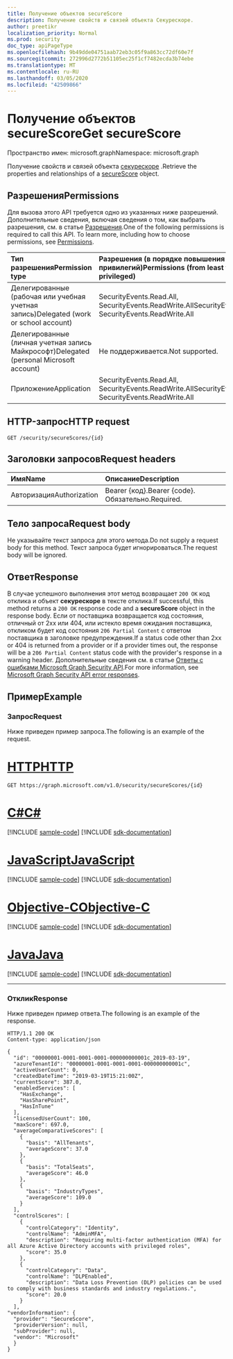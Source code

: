 ```yaml
---
title: Получение объектов secureScore
description: Получение свойств и связей объекта Секурескоре.
author: preetikr
localization_priority: Normal
ms.prod: security
doc_type: apiPageType
ms.openlocfilehash: 9b49dde04751aab72eb3c05f9a863cc72df60e7f
ms.sourcegitcommit: 272996d2772b51105ec25f1cf7482ecda3b74ebe
ms.translationtype: MT
ms.contentlocale: ru-RU
ms.lasthandoff: 03/05/2020
ms.locfileid: "42509866"
---
```

# <a name="get-securescore"></a><span data-ttu-id="35a9c-103">Получение объектов secureScore</span><span class="sxs-lookup"><span data-stu-id="35a9c-103">Get secureScore</span></span>

<span data-ttu-id="35a9c-104">Пространство имен: microsoft.graph</span><span class="sxs-lookup"><span data-stu-id="35a9c-104">Namespace: microsoft.graph</span></span>

<span data-ttu-id="35a9c-105">Получение свойств и связей объекта [секурескоре](../resources/securescore.md) .</span><span class="sxs-lookup"><span data-stu-id="35a9c-105">Retrieve the properties and relationships of a [secureScore](../resources/securescore.md) object.</span></span>

## <a name="permissions"></a><span data-ttu-id="35a9c-106">Разрешения</span><span class="sxs-lookup"><span data-stu-id="35a9c-106">Permissions</span></span>

<span data-ttu-id="35a9c-p101">Для вызова этого API требуется одно из указанных ниже разрешений. Дополнительные сведения, включая сведения о том, как выбрать разрешения, см. в статье [Разрешения](/graph/permissions-reference).</span><span class="sxs-lookup"><span data-stu-id="35a9c-p101">One of the following permissions is required to call this API. To learn more, including how to choose permissions, see [Permissions](/graph/permissions-reference).</span></span>

|<span data-ttu-id="35a9c-109">Тип разрешения</span><span class="sxs-lookup"><span data-stu-id="35a9c-109">Permission type</span></span>      | <span data-ttu-id="35a9c-110">Разрешения (в порядке повышения привилегий)</span><span class="sxs-lookup"><span data-stu-id="35a9c-110">Permissions (from least to most privileged)</span></span>              |
|:--------------------|:---------------------------------------------------------|
|<span data-ttu-id="35a9c-111">Делегированные (рабочая или учебная учетная запись)</span><span class="sxs-lookup"><span data-stu-id="35a9c-111">Delegated (work or school account)</span></span> |  <span data-ttu-id="35a9c-112">SecurityEvents.Read.All, SecurityEvents.ReadWrite.All</span><span class="sxs-lookup"><span data-stu-id="35a9c-112">SecurityEvents.Read.All, SecurityEvents.ReadWrite.All</span></span>   |
|<span data-ttu-id="35a9c-113">Делегированные (личная учетная запись Майкрософт)</span><span class="sxs-lookup"><span data-stu-id="35a9c-113">Delegated (personal Microsoft account)</span></span> |  <span data-ttu-id="35a9c-114">Не поддерживается.</span><span class="sxs-lookup"><span data-stu-id="35a9c-114">Not supported.</span></span>  |
|<span data-ttu-id="35a9c-115">Приложение</span><span class="sxs-lookup"><span data-stu-id="35a9c-115">Application</span></span> | <span data-ttu-id="35a9c-116">SecurityEvents.Read.All, SecurityEvents.ReadWrite.All</span><span class="sxs-lookup"><span data-stu-id="35a9c-116">SecurityEvents.Read.All, SecurityEvents.ReadWrite.All</span></span> |

## <a name="http-request"></a><span data-ttu-id="35a9c-117">HTTP-запрос</span><span class="sxs-lookup"><span data-stu-id="35a9c-117">HTTP request</span></span>

<!-- { "blockType": "ignored" } -->

```http
GET /security/secureScores/{id}
```

## <a name="request-headers"></a><span data-ttu-id="35a9c-118">Заголовки запросов</span><span class="sxs-lookup"><span data-stu-id="35a9c-118">Request headers</span></span>

| <span data-ttu-id="35a9c-119">Имя</span><span class="sxs-lookup"><span data-stu-id="35a9c-119">Name</span></span>      |<span data-ttu-id="35a9c-120">Описание</span><span class="sxs-lookup"><span data-stu-id="35a9c-120">Description</span></span>|
|:----------|:----------|
| <span data-ttu-id="35a9c-121">Авторизация</span><span class="sxs-lookup"><span data-stu-id="35a9c-121">Authorization</span></span>  | <span data-ttu-id="35a9c-122">Bearer {код}.</span><span class="sxs-lookup"><span data-stu-id="35a9c-122">Bearer {code}.</span></span> <span data-ttu-id="35a9c-123">Обязательно.</span><span class="sxs-lookup"><span data-stu-id="35a9c-123">Required.</span></span>|

## <a name="request-body"></a><span data-ttu-id="35a9c-124">Тело запроса</span><span class="sxs-lookup"><span data-stu-id="35a9c-124">Request body</span></span>

<span data-ttu-id="35a9c-125">Не указывайте текст запроса для этого метода.</span><span class="sxs-lookup"><span data-stu-id="35a9c-125">Do not supply a request body for this method.</span></span> <span data-ttu-id="35a9c-126">Текст запроса будет игнорироваться.</span><span class="sxs-lookup"><span data-stu-id="35a9c-126">The request body will be ignored.</span></span>

## <a name="response"></a><span data-ttu-id="35a9c-127">Ответ</span><span class="sxs-lookup"><span data-stu-id="35a9c-127">Response</span></span>

<span data-ttu-id="35a9c-128">В случае успешного выполнения этот метод возвращает `200 OK` код отклика и объект **секурескоре** в тексте отклика.</span><span class="sxs-lookup"><span data-stu-id="35a9c-128">If successful, this method returns a `200 OK` response code and a **secureScore** object in the response body.</span></span> <span data-ttu-id="35a9c-129">Если от поставщика возвращается код состояния, отличный от 2xx или 404, или истекло время ожидания поставщика, откликом будет код состояния `206 Partial Content` с ответом поставщика в заголовке предупреждения.</span><span class="sxs-lookup"><span data-stu-id="35a9c-129">If a status code other than 2xx or 404 is returned from a provider or if a provider times out, the response will be a `206 Partial Content` status code with the provider's response in a warning header.</span></span> <span data-ttu-id="35a9c-130">Дополнительные сведения см. в статье [Ответы с ошибками Microsoft Graph Security API](../resources/security-error-codes.md).</span><span class="sxs-lookup"><span data-stu-id="35a9c-130">For more information, see [Microsoft Graph Security API error responses](../resources/security-error-codes.md).</span></span>

## <a name="example"></a><span data-ttu-id="35a9c-131">Пример</span><span class="sxs-lookup"><span data-stu-id="35a9c-131">Example</span></span>

### <a name="request"></a><span data-ttu-id="35a9c-132">Запрос</span><span class="sxs-lookup"><span data-stu-id="35a9c-132">Request</span></span>

<span data-ttu-id="35a9c-133">Ниже приведен пример запроса.</span><span class="sxs-lookup"><span data-stu-id="35a9c-133">The following is an example of the request.</span></span>

# <a name="http"></a>[<span data-ttu-id="35a9c-134">HTTP</span><span class="sxs-lookup"><span data-stu-id="35a9c-134">HTTP</span></span>](#tab/http)
<!-- {
  "blockType": "request",
  "name": "get_securescore"
}-->

```msgraph-interactive
GET https://graph.microsoft.com/v1.0/security/secureScores/{id}
```
# <a name="c"></a>[<span data-ttu-id="35a9c-135">C#</span><span class="sxs-lookup"><span data-stu-id="35a9c-135">C#</span></span>](#tab/csharp)
[!INCLUDE [sample-code](../includes/snippets/csharp/get-securescore-csharp-snippets.md)]
[!INCLUDE [sdk-documentation](../includes/snippets/snippets-sdk-documentation-link.md)]

# <a name="javascript"></a>[<span data-ttu-id="35a9c-136">JavaScript</span><span class="sxs-lookup"><span data-stu-id="35a9c-136">JavaScript</span></span>](#tab/javascript)
[!INCLUDE [sample-code](../includes/snippets/javascript/get-securescore-javascript-snippets.md)]
[!INCLUDE [sdk-documentation](../includes/snippets/snippets-sdk-documentation-link.md)]

# <a name="objective-c"></a>[<span data-ttu-id="35a9c-137">Objective-C</span><span class="sxs-lookup"><span data-stu-id="35a9c-137">Objective-C</span></span>](#tab/objc)
[!INCLUDE [sample-code](../includes/snippets/objc/get-securescore-objc-snippets.md)]
[!INCLUDE [sdk-documentation](../includes/snippets/snippets-sdk-documentation-link.md)]

# <a name="java"></a>[<span data-ttu-id="35a9c-138">Java</span><span class="sxs-lookup"><span data-stu-id="35a9c-138">Java</span></span>](#tab/java)
[!INCLUDE [sample-code](../includes/snippets/java/get-securescore-java-snippets.md)]
[!INCLUDE [sdk-documentation](../includes/snippets/snippets-sdk-documentation-link.md)]

---


### <a name="response"></a><span data-ttu-id="35a9c-139">Отклик</span><span class="sxs-lookup"><span data-stu-id="35a9c-139">Response</span></span>

<span data-ttu-id="35a9c-140">Ниже приведен пример ответа.</span><span class="sxs-lookup"><span data-stu-id="35a9c-140">The following is an example of the response.</span></span>
<!-- {
  "blockType": "response",
  "truncated": false,
  "@odata.type": "microsoft.graph.secureScore"
} -->

```http
HTTP/1.1 200 OK
Content-type: application/json

{
  "id": "00000001-0001-0001-0001-000000000001c_2019-03-19",
  "azureTenantId": "00000001-0001-0001-0001-000000000001c",
  "activeUserCount": 0,
  "createdDateTime": "2019-03-19T15:21:00Z",
  "currentScore": 387.0,
  "enabledServices": [
    "HasExchange",
    "HasSharePoint",
    "HasInTune"
  ],
  "licensedUserCount": 100,
  "maxScore": 697.0,
  "averageComparativeScores": [
    {
      "basis": "AllTenants",
      "averageScore": 37.0
    },
    {
      "basis": "TotalSeats",
      "averageScore": 46.0
    },
    {
      "basis": "IndustryTypes",
      "averageScore": 109.0
    }
  ],
  "controlScores": [
    {
      "controlCategory": "Identity",
      "controlName": "AdminMFA",
      "description": "Requiring multi-factor authentication (MFA) for all Azure Active Directory accounts with privileged roles",
      "score": 35.0
    },
    {
      "controlCategory": "Data",
      "controlName": "DLPEnabled",
      "description": "Data Loss Prevention (DLP) policies can be used to comply with business standards and industry regulations.",
      "score": 20.0
    }
  ],
"vendorInformation": {
  "provider": "SecureScore",
  "providerVersion": null,
  "subProvider": null,
  "vendor": "Microsoft"
  }
}
```

<!--
{
  "type": "#page.annotation",
  "description": "get secureScores",
  "keywords": "",
  "section": "documentation",
  "tocPath": "",
  "suppressions": [
  ]
}
-->
